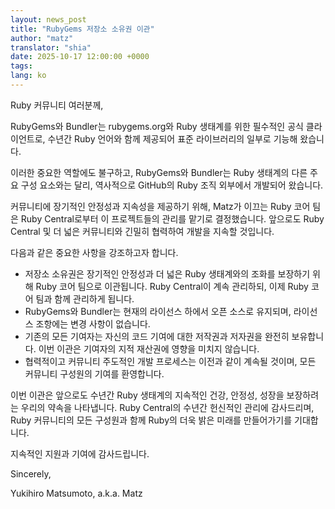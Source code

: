 ```yaml
---
layout: news_post
title: "RubyGems 저장소 소유권 이관"
author: "matz"
translator: "shia"
date: 2025-10-17 12:00:00 +0000
tags:
lang: ko
---
```


Ruby 커뮤니티 여러분께,

RubyGems와 Bundler는 rubygems.org와 Ruby 생태계를 위한 필수적인 공식 클라이언트로, 수년간 Ruby 언어와 함께 제공되어 표준 라이브러리의 일부로 기능해 왔습니다.

이러한 중요한 역할에도 불구하고, RubyGems와 Bundler는 Ruby 생태계의 다른 주요 구성 요소와는 달리, 역사적으로 GitHub의 Ruby 조직 외부에서 개발되어 왔습니다.

커뮤니티에 장기적인 안정성과 지속성을 제공하기 위해, Matz가 이끄는 Ruby 코어 팀은 Ruby Central로부터 이 프로젝트들의 관리를 맡기로 결정했습니다. 앞으로도 Ruby Central 및 더 넓은 커뮤니티와 긴밀히 협력하여 개발을 지속할 것입니다.

다음과 같은 중요한 사항을 강조하고자 합니다.

* 저장소 소유권은 장기적인 안정성과 더 넓은 Ruby 생태계와의 조화를 보장하기 위해 Ruby 코어 팀으로 이관됩니다. Ruby Central이 계속 관리하되, 이제 Ruby 코어 팀과 함께 관리하게 됩니다.
* RubyGems와 Bundler는 현재의 라이선스 하에서 오픈 소스로 유지되며, 라이선스 조항에는 변경 사항이 없습니다.
* 기존의 모든 기여자는 자신의 코드 기여에 대한 저작권과 저자권을 완전히 보유합니다. 이번 이관은 기여자의 지적 재산권에 영향을 미치지 않습니다.
* 협력적이고 커뮤니티 주도적인 개발 프로세스는 이전과 같이 계속될 것이며, 모든 커뮤니티 구성원의 기여를 환영합니다.

이번 이관은 앞으로도 수년간 Ruby 생태계의 지속적인 건강, 안정성, 성장을 보장하려는 우리의 약속을 나타냅니다. Ruby Central의 수년간 헌신적인 관리에 감사드리며, Ruby 커뮤니티의 모든 구성원과 함께 Ruby의 더욱 밝은 미래를 만들어가기를 기대합니다.

지속적인 지원과 기여에 감사드립니다.

Sincerely,

Yukihiro Matsumoto, a.k.a. Matz
